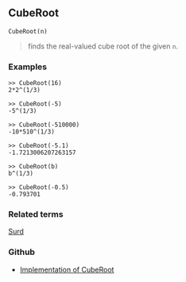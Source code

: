 ## CubeRoot

```
CubeRoot(n)
```

> finds the real-valued cube root of the given `n`.

### Examples

```
>> CubeRoot(16)
2*2^(1/3)

>> CubeRoot(-5)
-5^(1/3)

>> CubeRoot(-510000)
-10*510^(1/3)
 
>> CubeRoot(-5.1)
-1.7213006207263157

>> CubeRoot(b)
b^(1/3)   

>> CubeRoot(-0.5)
-0.793701
```

### Related terms
[Surd](Surd.md)

### Github

* [Implementation of CubeRoot](https://github.com/axkr/symja_android_library/blob/master/symja_android_library/matheclipse-core/src/main/java/org/matheclipse/core/builtin/Arithmetic.java#L1312) 
